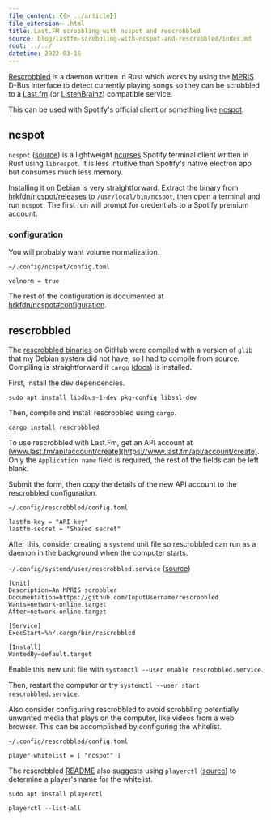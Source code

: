 ```yaml
---
file_content: {{> ../article}}
file_extension: .html
title: Last.FM scrobbling with ncspot and rescrobbled
source: blog/lastfm-scrobbling-with-ncspot-and-rescrobbled/index.md
root: ../../
datetime: 2022-03-16
---
```


[Rescrobbled](https://github.com/InputUsername/rescrobbled) is a daemon written in Rust which works by using the [MPRIS](https://wiki.archlinux.org/title/MPRIS) D-Bus interface to detect currently playing songs so they can be scrobbled to a [Last.fm](https://www.last.fm/) (or [ListenBrainz](https://listenbrainz.org/)) compatible service.

This can be used with Spotify's official client or something like [ncspot](https://github.com/hrkfdn/ncspot).

## ncspot

`ncspot` ([source](https://github.com/hrkfdn/ncspot)) is a lightweight [ncurses](https://invisible-island.net/ncurses/) Spotify terminal client written in Rust using `librespot`. It is less intuitive than Spotify's native electron app but consumes much less memory.


Installing it on Debian is very straightforward. Extract the binary from [hrkfdn/ncspot/releases](https://github.com/hrkfdn/ncspot/releases) to `/usr/local/bin/ncspot`, then open a terminal and run `ncspot`. The first run will prompt for credentials to a Spotify premium account.

### configuration

You will probably want volume normalization.

`~/.config/ncspot/config.toml`
```
volnorm = true
```
The rest of the configuration is documented at [hrkfdn/ncspot#configuration](https://github.com/hrkfdn/ncspot#configuration).

## rescrobbled

The [rescrobbled binaries](https://github.com/InputUsername/rescrobbled/releases) on GitHub were compiled with a version of `glib` that my Debian system did not have, so I had to compile from source.
Compiling is straightforward if `cargo` ([docs](https://doc.rust-lang.org/cargo/)) is installed.

First, install the dev dependencies.

```
sudo apt install libdbus-1-dev pkg-config libssl-dev
```

Then, compile and install rescrobbled using `cargo`.

```
cargo install rescrobbled
```

To use rescrobbled with Last.Fm, get an API account at [www.last.fm/api/account/create](https://www.last.fm/api/account/create). Only the `Application name` field is required, the rest of the fields can be left blank.

Submit the form, then copy the details of the new API account to the rescrobbled configuration.

`~/.config/rescrobbled/config.toml`
```
lastfm-key = "API key"
lastfm-secret = "Shared secret"
```

After this, consider creating a `systemd` unit file  so rescrobbled can run as a daemon in the background when the computer starts.

`~/.config/systemd/user/rescrobbled.service` ([source](https://github.com/InputUsername/rescrobbled/blob/master/rescrobbled.service))
```
[Unit]
Description=An MPRIS scrobbler
Documentation=https://github.com/InputUsername/rescrobbled
Wants=network-online.target
After=network-online.target

[Service]
ExecStart=%h/.cargo/bin/rescrobbled

[Install]
WantedBy=default.target
```
Enable this new unit file with `systemctl --user enable rescrobbled.service`.

Then, restart the computer or try `systemctl --user start rescrobbled.service`.

Also consider configuring rescrobbled to avoid scrobbling potentially unwanted media that plays on the computer, like videos from a web browser. This can be accomplished by configuring the whitelist.

`~/.config/rescrobbled/config.toml`
```
player-whitelist = [ "ncspot" ]
```

The rescrobbled [README](https://github.com/InputUsername/rescrobbled/blob/master/README.md) also suggests using `playerctl` ([source](https://github.com/altdesktop/playerctl)) to determine a player's name for the whitelist.
```
sudo apt install playerctl
```
```
playerctl --list-all
```
